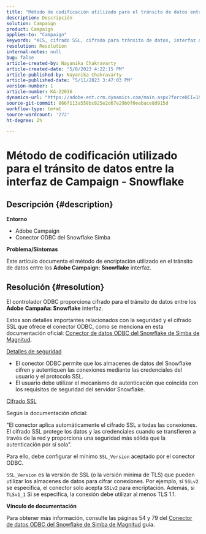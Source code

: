 ```yaml
---
title: "Método de codificación utilizado para el tránsito de datos entre Campaign y la interfaz del Snowflake"
description: Descripción
solution: Campaign
product: Campaign
applies-to: "Campaign"
keywords: "KCS, cifrado SSL, cifrado para tránsito de datos, interfaz de snowflake de campaña, controlador ODBC"
resolution: Resolution
internal-notes: null
bug: false
article-created-by: Nayanika Chakravarty
article-created-date: "5/8/2023 4:22:15 PM"
article-published-by: Nayanika Chakravarty
article-published-date: "5/11/2023 3:47:03 PM"
version-number: 1
article-number: KA-22016
dynamics-url: "https://adobe-ent.crm.dynamics.com/main.aspx?forceUCI=1&pagetype=entityrecord&etn=knowledgearticle&id=779bd679-bced-ed11-8849-6045bd006239"
source-git-commit: 866f113a558bc825e2d67e29b0f0eebace8d915d
workflow-type: tm+mt
source-wordcount: '272'
ht-degree: 2%

---
```


# Método de codificación utilizado para el tránsito de datos entre la interfaz de Campaign - Snowflake

## Descripción {#description}


<b>Entorno</b>

- Adobe Campaign
- Conector ODBC del Snowflake Simba


<b>Problema/Síntomas</b>

Este artículo documenta el método de encriptación utilizado en el tránsito de datos entre los <b>Adobe Campaign: Snowflake</b> interfaz.


## Resolución {#resolution}


El controlador ODBC proporciona cifrado para el tránsito de datos entre los <b>Adobe</b> <b>Campaña: Snowflake</b> interfaz.

Estos son detalles importantes relacionados con la seguridad y el cifrado SSL que ofrece el conector ODBC, como se menciona en esta documentación oficial: [Conector de datos ODBC del Snowflake de Simba de Magnitud](https://docs.posit.co/drivers/1.8.0/pdf/Simba%20Snowflake%20ODBC%20Connector%20Install%20and%20Configuration%20Guide.pdf).

<u>Detalles de seguridad</u>

- El conector ODBC permite que los almacenes de datos del Snowflake cifren y autentiquen las conexiones mediante las credenciales del usuario y el protocolo SSL.
- El usuario debe utilizar el mecanismo de autenticación que coincida con los requisitos de seguridad del servidor Snowflake.


<u>Cifrado SSL</u>

Según la documentación oficial:

&quot;El conector aplica automáticamente el cifrado SSL a todas las conexiones. El cifrado SSL protege los datos y las credenciales cuando se transfieren a través de la red y proporciona una seguridad más sólida que la autenticación por sí sola&quot;.

Para ello, debe configurar el mínimo `SSL_Version` aceptado por el conector ODBC.

`SSL_Version` es la versión de SSL (o la versión mínima de TLS) que pueden utilizar los almacenes de datos para cifrar conexiones. Por ejemplo, si `SSLv2` se especifica, el conector solo acepta `SSLv2` para encriptación. Además, si `TLSv1_1` Si se especifica, la conexión debe utilizar al menos TLS 1.1.

<b>Vínculo de documentación</b>

Para obtener más información, consulte las páginas 54 y 79 del [Conector de datos ODBC del Snowflake de Simba de Magnitud](https://docs.posit.co/drivers/1.8.0/pdf/Simba%20Snowflake%20ODBC%20Connector%20Install%20and%20Configuration%20Guide.pdf) guía.
